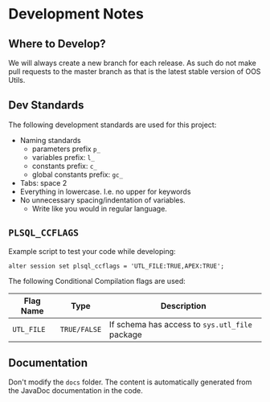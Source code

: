 # Development Notes

## Where to Develop?

We will always create a new branch for each release. As such do not make pull requests to the master branch as that is the latest stable version of OOS Utils.

## Dev Standards

The following development standards are used for this project:

- Naming standards
  - parameters prefix `p_`
  - variables prefix: `l_`
  - constants prefix: `c_`
  - global constants prefix: `gc_`
- Tabs: space 2
- Everything in lowercase. I.e. no upper for keywords
- No unnecessary spacing/indentation of variables.
  - Write like you would in regular language.

## `PLSQL_CCFLAGS`

Example script to test your code while developing:

`alter session set plsql_ccflags = 'UTL_FILE:TRUE,APEX:TRUE';`

The following Conditional Compilation flags are used:

Flag Name | Type | Description
--- | --- | ---
`UTL_FILE` | `TRUE/FALSE` | If schema has access to `sys.utl_file` package

## Documentation

Don't modify the `docs` folder. The content is automatically generated from the JavaDoc documentation in the code.
